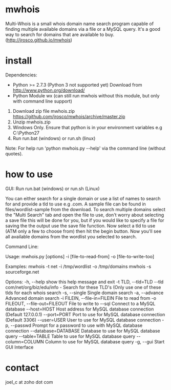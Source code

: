 mwhois
==================

Multi-Whois is a small whois domain name search program capable of finding multiple available domains via a file or a MySQL query. It's a good way to search for domains that are available to buy. (http://jrosco.github.io/mwhois)


install 
==================

Dependencies:
* Python >= 2.7.3 (Python 3 not supported yet) Download from http://www.python.org/download/
* Python Module wx (can still run mwhois without this module, but only with command line support)

1. Download zip file mwhois.zip https://github.com/jrosco/mwhois/archive/master.zip
2. Unzip mwhois.zip 
3. Windows Only. Ensure that python is in your environment variables e.g C:\Python27 
3. Run run.bat (windows) or run.sh (linux)

Note: For help run 'python mwhois.py --help' via the command line (without quotes). 

how to use
==================

GUI: Run run.bat (windows) or run.sh (Linux)

You can either search for a single domain or use a list of names to search for and provide a tld to use e.g .com. A sample file can be found in files/wordlist-sample from the download. To search multiple domains select the "Multi Search" tab and open the file to use, don't worry about selecting a save file this will be done for you, but if you would like to specify a file for saving the the output use the save file function. Now select a tld to use (ATM only a few to choose from) then hit the begin button. Now you'll see all available domains from the wordlist you selected to search.  

Command Line: 

Usage: mwhois.py [options] -i [file-to-read-from] -o [file-to-write-too] 
 
Examples:
mwhois -t net -i /tmp/wordlist -o /tmp/domains
mwhois -s sourceforge.net

Options:
  -h, --help            show this help message and exit
  -t TLD, --tld=TLD     --tld com/net/org/biz/edu/info - Search for these
                        TLD's (Only use one of these tlds for each whois
                        search
  -s, --single          Single domain search
  -a, --advance         Advanced domain search
  -i FILEIN, --file-in=FILEIN
                        File to read from
  -o FILEOUT, --file-out=FILEOUT
                        File to write to
  --sql                 Connect to a MySQL database
  --host=HOST           Host address for MySQL database connection (Default
                        127.0.0.1)
  --port=PORT           Port to use for MySQL database connection (Default
                        3306)
  --user=USER           User to use for MySQL database connection
  -p, --passwd          Prompt for a password to use with MySQL database
                        connection
  --database=DATABASE   Database to use for MySQL database query
  --table=TABLE         Table to use for MySQL database query
  --column=COLUMN       Column to use for MySQL database query
  -g, --gui             Start GUI Interface


contact
==================

joel_c at zoho dot com
